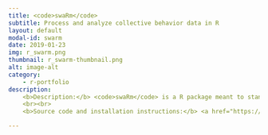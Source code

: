 ```yaml
---
title: <code>swaRm</code>
subtitle: Process and analyze collective behavior data in R
layout: default
modal-id: swarm
date: 2019-01-23
img: r_swarm.png
thumbnail: r_swarm-thumbnail.png
alt: image-alt
category:
    - r-portfolio
description:
    <b>Description:</b> <code>swaRm</code> is a R package meant to standardize and accelerate the processing of data describing the movements of animal and human groups (e.g. fish schools, bird flocks).
    <br><br>
    <b>Source code and installation instructions:</b> <a href="https://swarm-lab.github.io/swaRm/">Click here</a>

---
```

